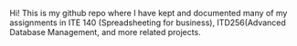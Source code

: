 Hi! This is my github repo where I have kept and documented many of my assignments in ITE 140 (Spreadsheeting for business), ITD256(Advanced Database Management, and more related projects. 
